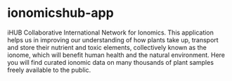 # ionomicshub-app
iHUB Collaborative International Network for Ionomics. This application helps us in improving our understanding of how plants take up, transport and store their nutrient and toxic elements, collectively known as the ionome, which will benefit human health and the natural environment. Here you will find curated ionomic data on many thousands of plant samples freely available to the public.
